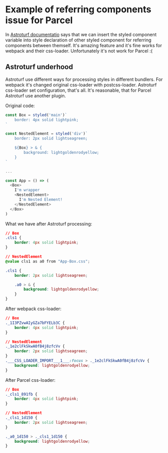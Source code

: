 # Example of referring components issue for Parcel

In [Astroturf documentatio](https://github.com/4Catalyzer/astroturf#referring-to-other-components) says that we can insert the styled component variable into style declaration of other styled component for referring components between themself. It's amazing feature and it's fine works for webpack and their css-loader. Unfortunately it's not work for Parcel :(

## Astroturf underhood

Astroturf use different ways for processing styles in different bundlers. For webpack it's changed original css-loader with postcss-loader. Astroturf css-loader set configuration, that's all.
It's reasonable, that for Parcel Astroturf use another plugin.

Original code:

```js
const Box = styled('main')`
    border: 4px solid lightpink;
`

const NestedElement = styled('div')`
    border: 2px solid lightseagreen;

    ${Box} > & {
        background: lightgoldenrodyellow;
    }
`

...

const App = () => (
  <Box>
    I'm wrapper
    <NestedElement>
      I'm Nested Element!
    </NestedElement>
  </Box>
)
```

What we have after Astroturf processing:

```css
// Box
.cls1 {
    border: 4px solid lightpink;
}

// NestedElement
@value cls1 as a0 from "App-Box.css";

.cls1 {
    border: 2px solid lightseagreen;

    .a0 > & {
        background: lightgoldenrodyellow;
    }
}
```

After webpack css-loader:

```css
// Box
._1I3PZvwAIyGZa7bFYELb3C {
    border: 4px solid lightpink;
}

// NestedElement
._1e2clFkSkwA0fB4j8zfcVv {
    border: 2px solid lightseagreen;
}
.___CSS_LOADER_IMPORT___1___:focus > ._1e2clFkSkwA0fB4j8zfcVv {
    background: lightgoldenrodyellow;
}
```

After Parcel css-loader:

```css
// Box
._cls1_891fb {
    border: 4px solid lightpink;
}

// NestedElement
._cls1_1d150 {
    border: 2px solid lightseagreen;
}

._a0_1d150 > ._cls1_1d150 {
    background: lightgoldenrodyellow;
}
```
